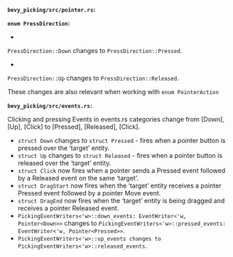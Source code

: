 __`bevy_picking/src/pointer.rs`:__

__`enum PressDirection`:__

- 
`PressDirection::Down` changes to `PressDirection::Pressed`.

- 
`PressDirection::Up` changes to `PressDirection::Released`.

These changes are also relevant when working with `enum PointerAction`


__`bevy_picking/src/events.rs`:__

Clicking and pressing Events in events.rs categories change from [Down], [Up], [Click] to [Pressed], [Released], [Click].

- `struct Down` changes to `struct Pressed` - fires when a pointer button is pressed over the ‘target’ entity.
- `struct Up` changes to `struct Released` - fires when a pointer button is released over the ‘target’ entity.
- `struct Click` now fires when a pointer sends a Pressed event followed by a Released event on the same ‘target’.
- `struct DragStart` now fires when the ‘target’ entity receives a pointer Pressed event followed by a pointer Move event.
- `struct DragEnd` now fires when the ‘target’ entity is being dragged and receives a pointer Released event.
- `PickingEventWriters<'w>::down_events: EventWriter<'w, Pointer<Down>>` changes to `PickingEventWriters<'w>::pressed_events: EventWriter<'w, Pointer<Pressed>>`.
- `PickingEventWriters<'w>::up_events changes to PickingEventWriters<'w>::released_events`.
